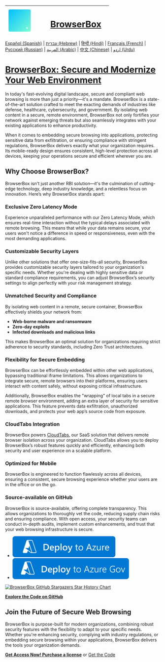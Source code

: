 <div align=center>
       
|  <img style width=80 height=80 src=https://raw.githubusercontent.com/BrowserBox/BrowserBox/boss/docs/icon.svg alt='BrowserBox Logo 2023'> | <h1>　<a href=https://github.com/BrowserBox/BrowserBox/>BrowserBox</a> 　</h1> |
|------|------|

</div>

[Español&nbsp;(Spanish)](https://github.com/BrowserBox/BrowserBox/blob/boss/translated-intros/INTRO-ES.md) | [עברית&nbsp;(Hebrew)](https://github.com/BrowserBox/BrowserBox/blob/boss/translated-intros/INTRO-HE.md) | [हिन्दी&nbsp;(Hindi)](https://github.com/BrowserBox/BrowserBox/blob/boss/translated-intros/INTRO-HI.md) | [Français&nbsp;(French)](https://github.com/BrowserBox/BrowserBox/blob/boss/translated-intros/INTRO-FR.md) | [Русский&nbsp;(Russian)](https://github.com/BrowserBox/BrowserBox/blob/boss/translated-intros/INTRO-RU.md) | [العربية&nbsp;(Arabic)](https://github.com/BrowserBox/BrowserBox/blob/boss/translated-intros/INTRO-AR.md) | [中文&nbsp;(Chinese)](https://github.com/BrowserBox/BrowserBox/blob/boss/translated-intros/INTRO-ZH.md) | [اردو&nbsp;(Urdu)](https://github.com/BrowserBox/BrowserBox/blob/boss/translated-intros/INTRO-UR.md)


# [BrowserBox: Secure and Modernize Your Web Environment](https://github.com/BrowserBox/BrowserBox)

In today's fast-evolving digital landscape, secure and compliant web browsing is more than just a priority—it's a mandate. BrowserBox is a state-of-the-art solution crafted to meet the exacting demands of industries like defense, healthcare, cybersecurity, and government. By isolating web content in a secure, remote environment, BrowserBox not only fortifies your network against emerging threats but also seamlessly integrates with your existing applications to enhance productivity.

When it comes to embedding secure browsing into applications, protecting sensitive data from exfiltration, or ensuring compliance with stringent regulations, BrowserBox delivers exactly what your organization requires. Its mobile-ready design ensures consistent, high-level protection across all devices, keeping your operations secure and efficient wherever you are.

## **Why Choose BrowserBox?**

BrowserBox isn't just another RBI solution—it's the culmination of cutting-edge technology, deep industry knowledge, and a relentless focus on innovation. Here’s why BrowserBox stands apart:

### **Exclusive Zero Latency Mode**

Experience unparalleled performance with our Zero Latency Mode, which ensures real-time interaction without the typical delays associated with remote browsing. This means that while your data remains secure, your users won't notice a difference in speed or responsiveness, even with the most demanding applications.

### **Customizable Security Layers**

Unlike other solutions that offer one-size-fits-all security, BrowserBox provides customizable security layers tailored to your organization's specific needs. Whether you're dealing with highly sensitive data or standard compliance requirements, you can adjust BrowserBox’s security settings to align perfectly with your risk management strategy.

### **Unmatched Security and Compliance**

By isolating web content in a remote, secure container, BrowserBox effectively shields your network from:
- **Web-borne malware and ransomware**
- **Zero-day exploits**
- **Infected downloads and malicious links**

This makes BrowserBox an optimal solution for organizations requiring strict adherence to security standards, including Zero Trust architectures.

### **Flexibility for Secure Embedding**

BrowserBox can be effortlessly embedded within other web applications, bypassing traditional iframe limitations. This allows organizations to integrate secure, remote browsers into their platforms, ensuring users interact with content safely, without exposing critical infrastructure.

Additionally, BrowserBox enables the "wrapping" of local tabs in a secure remote browser environment, adding an extra layer of security for sensitive applications. This feature prevents data exfiltration, unauthorized downloads, and protects your web app’s source code from exposure.

### **CloudTabs Integration**

BrowserBox powers [CloudTabs](https://browse.cloudtabs.net), our SaaS solution that delivers remote browser isolation across your organization. CloudTabs allows you to deploy BrowserBox’s robust features quickly and efficiently, enhancing both security and user experience on a scalable platform.

### **Optimized for Mobile**

BrowserBox is engineered to function flawlessly across all devices, ensuring a consistent, secure browsing experience whether your users are in the office or on the go.

### **Source-available on GitHub** 

BrowserBox is source-available, offering complete transparency. This allows organizations to thoroughly vet the code, reducing supply chain risks and ensuring compliance. With open access, your security teams can conduct in-depth audits, implement custom enhancements, and trust that your web browsing infrastructure is secure.

-  <a href="https://portal.azure.com/#create/Microsoft.Template/uri/https%3A%2F%2Fraw.githubusercontent.com%2FBrowserBox%2FBrowserBox%2Fboss%2Fspread-channels%2Fazure%2Fdosyago%2Fbrowserbox%2Fazuredeploy.json/createUIDefinitionUri/https%3A%2F%2Fraw.githubusercontent.com%2FBrowserBox%2FBrowserBox%2Fboss%2Fspread-channels%2Fazure%2Fdosyago%2Fbrowserbox%2FcreateUiDefinition.json">
       <img src="https://raw.githubusercontent.com/Azure/azure-quickstart-templates/master/1-CONTRIBUTION-GUIDE/images/deploytoazure.svg?sanitize=true" alt="Deploy To Azure" style="max-width:100%"/>
      </a>
-  <a href="https://portal.azure.us/#create/Microsoft.Template/uri/https%3A%2F%2Fraw.githubusercontent.com%2FBrowserBox%2FBrowserBox%2Fboss%2Fspread-channels%2Fazure%2Fdosyago%2Fbrowserbox%2Fazuredeploy.json/createUIDefinitionUri/https%3A%2F%2Fraw.githubusercontent.com%2FBrowserBox%2FBrowserBox%2Fboss%2Fspread-channels%2Fazure%2Fdosyago%2Fbrowserbox%2FcreateUiDefinition.json">
       <img src="https://raw.githubusercontent.com/Azure/azure-quickstart-templates/master/1-CONTRIBUTION-GUIDE/images/deploytoazuregov.svg?sanitize=true" alt="Deploy To Azure US Gov" style="max-width: 100%;"/>
      </a>

<a href=https://github.com/BrowserBox/BrowserBox/stargazers>
  <img alt="BrowserBox GitHub Stargazers Star History Chart" src=https://api.star-history.com/svg?repos=BrowserBox/BrowserBox&type=Date />
</a>

[**Explore the Code on GitHub**](https://github.com/BrowserBox/BrowserBox)  

## **Join the Future of Secure Web Browsing**

BrowserBox is purpose-built for modern organizations, combining robust security features with the flexibility to adapt to your specific needs. Whether you're enhancing security, complying with industry regulations, or embedding secure browsing within your applications, BrowserBox delivers the tools your organization demands.

[**Get Access Now! Purchase a license**](https://dosyago.com) or [Get the Code](https://github.com/BrowserBox/BrowserBox)
